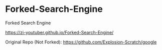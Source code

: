 # Forked-Search-Engine
Forked Search Engine

https://zi-youtuber.github.io/Forked-Search-Engine/

Original Repo (Not Forked): https://github.com/Explosion-Scratch/google
